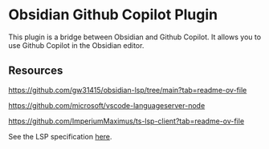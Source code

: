# Obsidian Github Copilot Plugin

This plugin is a bridge between Obsidian and Github Copilot. It allows you to use Github Copilot in the Obsidian editor.


## Resources

https://github.com/gw31415/obsidian-lsp/tree/main?tab=readme-ov-file

https://github.com/microsoft/vscode-languageserver-node

https://github.com/ImperiumMaximus/ts-lsp-client?tab=readme-ov-file

See the LSP specification [here](https://microsoft.github.io/language-server-protocol/specifications/lsp/3.17/specification/).
